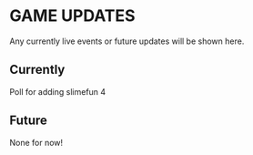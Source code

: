 # GAME UPDATES
Any currently live events or future updates will be shown here.
## Currently
Poll for adding slimefun 4
## Future
None for now!
